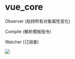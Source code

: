 # vue_core


Observer (劫持所有对象属性变化)


Compile (解析模板指令)


Watcher (订阅者)

<img src="https://sfault-image.b0.upaiyun.com/132/184/132184689-57b310ea1804f_articlex">